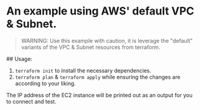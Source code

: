 # An example using AWS' default VPC & Subnet.

> WARNING: Use this example with caution, it is leverage the "default" variants of the VPC & Subnet resources from terraform.

## Usage:

1. `terraform init` to install the necessary dependencies.
2. `terraform plan` & `terraform apply` while ensuring the changes are according to your liking.

The IP address of the EC2 instance will be printed out as an output for you to connect and test.

